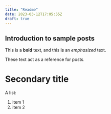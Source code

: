 ```yaml
---
title: "Readme"
date: 2023-03-12T17:05:55Z
draft: true
---
```


## Introduction to sample posts

This is a **bold** text, and this is an *emphasized* text.

These text act as a reference for posts.

# Secondary title

A list:
1. item 1
2. item 2